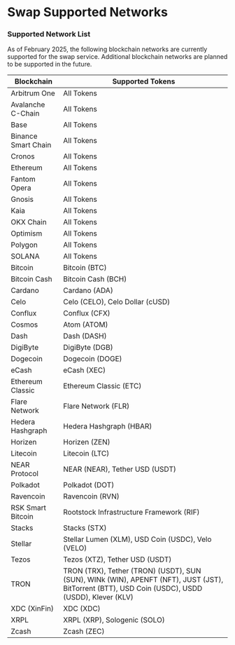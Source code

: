 # Swap Supported Networks

### Supported Network List

As of February 2025, the following blockchain networks are currently supported for the swap service. Additional blockchain networks are planned to be supported in the future.

| Blockchain          | Supported Tokens                                                                                                                                |
| ------------------- | ----------------------------------------------------------------------------------------------------------------------------------------------- |
| Arbitrum One        | All Tokens                                                                                                                                      |
| Avalanche C-Chain   | All Tokens                                                                                                                                      |
| Base                | All Tokens                                                                                                                                      |
| Binance Smart Chain | All Tokens                                                                                                                                      |
| Cronos              | All Tokens                                                                                                                                      |
| Ethereum            | All Tokens                                                                                                                                      |
| Fantom Opera        | All Tokens                                                                                                                                      |
| Gnosis              | All Tokens                                                                                                                                      |
| Kaia                | All Tokens                                                                                                                                      |
| OKX Chain           | All Tokens                                                                                                                                      |
| Optimism            | All Tokens                                                                                                                                      |
| Polygon             | All Tokens                                                                                                                                      |
| SOLANA              | All Tokens                                                                                                                                      |
| Bitcoin             | Bitcoin (BTC)                                                                                                                                   |
| Bitcoin Cash        | Bitcoin Cash (BCH)                                                                                                                              |
| Cardano             | Cardano (ADA)                                                                                                                                   |
| Celo                | Celo (CELO), Celo Dollar (cUSD)                                                                                                                 |
| Conflux             | Conflux (CFX)                                                                                                                                   |
| Cosmos              | Atom (ATOM)                                                                                                                                     |
| Dash                | Dash (DASH)                                                                                                                                     |
| DigiByte            | DigiByte (DGB)                                                                                                                                  |
| Dogecoin            | Dogecoin (DOGE)                                                                                                                                 |
| eCash               | eCash (XEC)                                                                                                                                     |
| Ethereum Classic    | Ethereum Classic (ETC)                                                                                                                          |
| Flare Network       | Flare Network (FLR)                                                                                                                             |
| Hedera Hashgraph    | Hedera Hashgraph (HBAR)                                                                                                                         |
| Horizen             | Horizen (ZEN)                                                                                                                                   |
| Litecoin            | Litecoin (LTC)                                                                                                                                  |
| NEAR Protocol       | NEAR (NEAR), Tether USD (USDT)                                                                                                                  |
| Polkadot            | Polkadot (DOT)                                                                                                                                  |
| Ravencoin           | Ravencoin (RVN)                                                                                                                                 |
| RSK Smart Bitcoin   | Rootstock Infrastructure Framework (RIF)                                                                                                        |
| Stacks              | Stacks (STX)                                                                                                                                    |
| Stellar             | Stellar Lumen (XLM), USD Coin (USDC), Velo (VELO)                                                                                               |
| Tezos               | Tezos (XTZ), Tether USD (USDT)                                                                                                                  |
| TRON                | TRON (TRX), Tether (TRON) (USDT), SUN (SUN), WINk (WIN), APENFT (NFT), JUST (JST), BitTorrent (BTT), USD Coin (USDC), USDD (USDD), Klever (KLV) |
| XDC (XinFin)        | XDC (XDC)                                                                                                                                       |
| XRPL                | XRPL (XRP), Sologenic (SOLO)                                                                                                                    |
| Zcash               | Zcash (ZEC)                                                                                                                                     |
